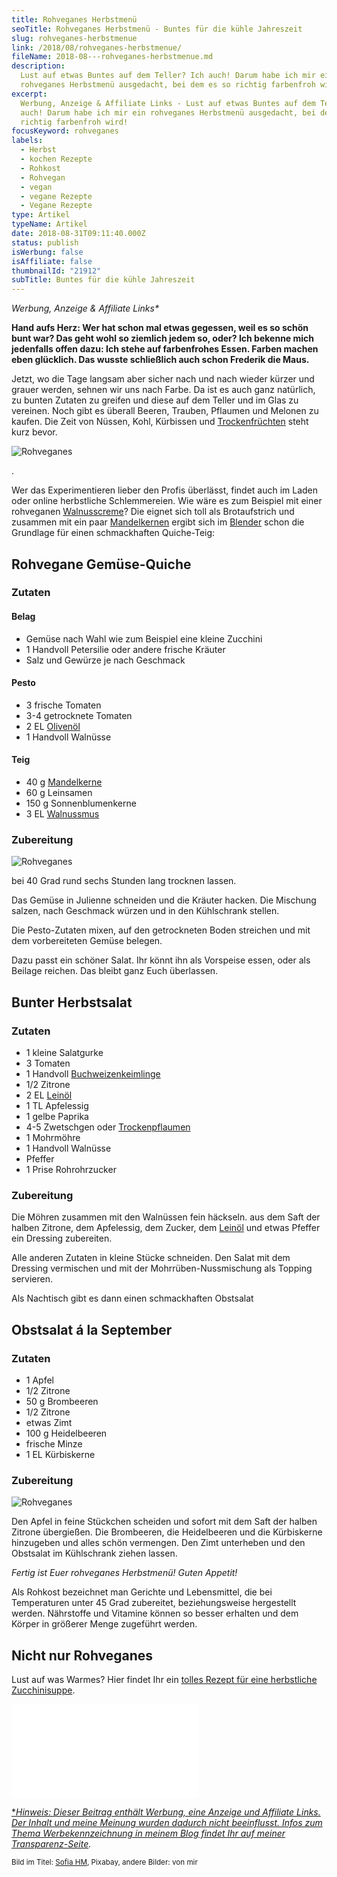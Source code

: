 ```yaml
---
title: Rohveganes Herbstmenü
seoTitle: Rohveganes Herbstmenü - Buntes für die kühle Jahreszeit
slug: rohveganes-herbstmenue
link: /2018/08/rohveganes-herbstmenue/
fileName: 2018-08---rohveganes-herbstmenue.md
description:
  Lust auf etwas Buntes auf dem Teller? Ich auch! Darum habe ich mir ein
  rohveganes Herbstmenü ausgedacht, bei dem es so richtig farbenfroh wird!
excerpt:
  Werbung, Anzeige & Affiliate Links - Lust auf etwas Buntes auf dem Teller? Ich
  auch! Darum habe ich mir ein rohveganes Herbstmenü ausgedacht, bei dem es so
  richtig farbenfroh wird!
focusKeyword: rohveganes
labels:
  - Herbst
  - kochen Rezepte
  - Rohkost
  - Rohvegan
  - vegan
  - vegane Rezepte
  - Vegane Rezepte
type: Artikel
typeName: Artikel
date: 2018-08-31T09:11:40.000Z
status: publish
isWerbung: false
isAffiliate: false
thumbnailId: "21912"
subTitle: Buntes für die kühle Jahreszeit
---
```


<em>Werbung, Anzeige &amp; Affiliate Links\*</em>

<strong>Hand aufs Herz: Wer hat schon mal etwas gegessen, weil es so schön bunt
war? Das geht wohl so ziemlich jedem so, oder? Ich bekenne mich jedenfalls offen
dazu: Ich stehe auf farbenfrohes Essen. Farben machen eben glücklich. Das wusste
schließlich auch schon Frederik die Maus.</strong>

Jetzt, wo die Tage langsam aber sicher nach und nach wieder kürzer und grauer
werden, sehnen wir uns nach Farbe. Da ist es auch ganz natürlich, zu bunten
Zutaten zu greifen und diese auf dem Teller und im Glas zu vereinen. Noch gibt
es überall Beeren, Trauben, Pflaumen und Melonen zu kaufen. Die Zeit von Nüssen,
Kohl, Kürbissen und
<a href="https://www.keimling.de/trockenfruechte-nuesse.html?acc=598b3e71ec378bd83e0a727608b5db01&amp;utm_source=dynamic&amp;utm_medium=affiliate&amp;utm_campaign=affiliate-programm" target="_blank" rel="nofollow noopener">Trockenfrüchten</a>
steht kurz bevor.

![Rohveganes](http://cardamonchai.com/wp-content/uploads/2018/08/27956500381_6a15ebdb9d_z-400x400.jpg)

.

Wer das Experimentieren lieber den Profis überlässt, findet auch im Laden oder
online herbstliche Schlemmereien. Wie wäre es zum Beispiel mit einer rohveganen
<a href="https://www.keimling.de/rohkost-walnussmus.html?acc=598b3e71ec378bd83e0a727608b5db01&amp;utm_source=dynamic&amp;utm_medium=affiliate&amp;utm_campaign=affiliate-programm" target="_blank" rel="nofollow noopener">Walnusscreme</a>?
Die eignet sich toll als Brotaufstrich und zusammen mit ein paar
<a href="https://www.keimling.de/mandelkerne.html?acc=598b3e71ec378bd83e0a727608b5db01&amp;utm_source=dynamic&amp;utm_medium=affiliate&amp;utm_campaign=affiliate-programm" target="_blank" rel="nofollow noopener">Mandelkernen</a>
ergibt sich im
<a title="Vitamix Professional Series 750" href="https://www.keimling.de/vitamix-pro-750.html?acc=598b3e71ec378bd83e0a727608b5db01&amp;bannerid=12&amp;utm_source=dynamic&amp;utm_medium=affiliate&amp;utm_campaign=affiliate-programm" target="_blank" rel="nofollow noopener">Blender</a><script type="text/javascript" src="//www.keimling.de/js/magestore/affiliateplus/banner.php?id=12&account_id=502&store_id=1"></script>
schon die Grundlage für einen schmackhaften Quiche-Teig:

## Rohvegane Gemüse-Quiche

### Zutaten

#### Belag

<ul>
    <li>Gemüse nach Wahl wie zum Beispiel eine kleine Zucchini</li>
    <li>1 Handvoll Petersilie oder andere frische Kräuter</li>
    <li>Salz und Gewürze je nach Geschmack</li>
</ul>

#### Pesto

<ul>
    <li>3 frische Tomaten</li>
    <li>3-4 getrocknete Tomaten</li>
    <li>2 EL <a href="https://www.keimling.de/vita-verde-olivenoel-peleponnes-bio.html?acc=598b3e71ec378bd83e0a727608b5db01&amp;utm_source=dynamic&amp;utm_medium=affiliate&amp;utm_campaign=affiliate-programm" target="_blank" rel="nofollow noopener">Olivenöl</a></li>
    <li>1 Handvoll Walnüsse</li>
</ul>

#### Teig

<ul>
    <li>40 g <a href="https://www.keimling.de/mandelkerne.html?acc=598b3e71ec378bd83e0a727608b5db01&amp;utm_source=dynamic&amp;utm_medium=affiliate&amp;utm_campaign=affiliate-programm" target="_blank" rel="nofollow noopener">Mandelkerne</a></li>
    <li>60 g Leinsamen</li>
    <li>150 g Sonnenblumenkerne</li>
    <li>3 EL <a href="https://www.keimling.de/rohkost-walnussmus.html?acc=598b3e71ec378bd83e0a727608b5db01&amp;utm_source=dynamic&amp;utm_medium=affiliate&amp;utm_campaign=affiliate-programm" target="_blank" rel="nofollow noopener">Walnussmus</a></li>
</ul>

### Zubereitung

![Rohveganes](http://cardamonchai.com/wp-content/uploads/2018/08/14660340635_232b34323b_z-400x400.jpg)

bei 40 Grad rund sechs Stunden lang trocknen lassen.

Das Gemüse in Julienne schneiden und die Kräuter hacken. Die Mischung salzen,
nach Geschmack würzen und in den Kühlschrank stellen.

Die Pesto-Zutaten mixen, auf den getrockneten Boden streichen und mit dem
vorbereiteten Gemüse belegen.

Dazu passt ein schöner Salat. Ihr könnt ihn als Vorspeise essen, oder als
Beilage reichen. Das bleibt ganz Euch überlassen.

## Bunter Herbstsalat

### Zutaten

<ul>
    <li>1 kleine Salatgurke</li>
    <li>3 Tomaten</li>
    <li>1 Handvoll <a href="https://www.keimling.de/rohkost-lebensmittel/rohkost-kueche.html?acc=598b3e71ec378bd83e0a727608b5db01&amp;utm_source=dynamic&amp;utm_medium=affiliate&amp;utm_campaign=affiliate-programm" target="_blank" rel="nofollow noopener">Buchweizenkeimlinge</a></li>
    <li>1/2 Zitrone</li>
    <li>2 EL <a href="https://www.keimling.de/catalogsearch/result/?q=Lein%C3%B6l&amp;acc=598b3e71ec378bd83e0a727608b5db01&amp;utm_source=dynamic&amp;utm_medium=affiliate&amp;utm_campaign=affiliate-programm" target="_blank" rel="nofollow noopener">Leinöl</a></li>
    <li>1 TL Apfelessig</li>
    <li>1 gelbe Paprika</li>
    <li>4-5 Zwetschgen oder <a href="https://www.keimling.de/pflaumen-ohne-stein.html?acc=598b3e71ec378bd83e0a727608b5db01&amp;utm_source=dynamic&amp;utm_medium=affiliate&amp;utm_campaign=affiliate-programm" target="_blank" rel="nofollow noopener">Trockenpflaumen</a></li>
    <li>1 Mohrmöhre</li>
    <li>1 Handvoll Walnüsse</li>
    <li>Pfeffer</li>
    <li>1 Prise Rohrohrzucker</li>
</ul>

### Zubereitung

Die Möhren zusammen mit den Walnüssen fein häckseln. aus dem Saft der halben
Zitrone, dem Apfelessig, dem Zucker, dem
<a href="https://www.keimling.de/catalogsearch/result/?q=Lein%C3%B6l&amp;acc=598b3e71ec378bd83e0a727608b5db01&amp;utm_source=dynamic&amp;utm_medium=affiliate&amp;utm_campaign=affiliate-programm" target="_blank" rel="nofollow noopener">Leinöl</a>
und etwas Pfeffer ein Dressing zubereiten.

Alle anderen Zutaten in kleine Stücke schneiden. Den Salat mit dem Dressing
vermischen und mit der Mohrrüben-Nussmischung als Topping servieren.

Als Nachtisch gibt es dann einen schmackhaften Obstsalat

## Obstsalat á la September

### Zutaten

<ul>
    <li>1 Apfel</li>
    <li>1/2 Zitrone</li>
    <li>50 g Brombeeren</li>
    <li>1/2 Zitrone</li>
    <li>etwas Zimt</li>
    <li>100 g Heidelbeeren</li>
    <li>frische Minze</li>
    <li>1 EL Kürbiskerne</li>
</ul>

### Zubereitung

![Rohveganes](http://cardamonchai.com/wp-content/uploads/2018/08/14417306289_474ba0459b_z-400x400.jpg)

Den Apfel in feine Stückchen scheiden und sofort mit dem Saft der halben Zitrone
übergießen. Die Brombeeren, die Heidelbeeren und die Kürbiskerne hinzugeben und
alles schön vermengen. Den Zimt unterheben und den Obstsalat im Kühlschrank
ziehen lassen.

<em>Fertig ist Euer rohveganes Herbstmenü! Guten Appetit!</em>

Als Rohkost bezeichnet man Gerichte und Lebensmittel, die bei Temperaturen unter
45 Grad zubereitet, beziehungsweise hergestellt werden. Nährstoffe und Vitamine
können so besser erhalten und dem Körper in größerer Menge zugeführt werden.

## Nicht nur Rohveganes

Lust auf was Warmes? Hier findet Ihr ein
<a href="https://cardamonchai.com/2015/09/zucchinisuppe-herbstlich-vegan/">tolles
Rezept für eine herbstliche Zucchinisuppe</a>.

![null](//www.keimling.de/js/magestore/affiliateplus/banner.php?id=167&account_id=502&store_id=1)

<a href="https://www.keimling.de/catalogsearch/result/?q=Vitamix&amp;acc=598b3e71ec378bd83e0a727608b5db01&amp;bannerid=167&amp;utm_source=dynamic&amp;utm_medium=affiliate&amp;utm_campaign=affiliate-programm" target="_blank" rel="nofollow noopener">

\*<em>Hinweis: Dieser Beitrag enthält Werbung, eine Anzeige und Affiliate Links.
Der Inhalt und meine Meinung wurden dadurch nicht beeinflusst. Infos zum Thema
Werbekennzeichnung in meinem Blog findet Ihr auf meiner
<a href="https://cardamonchai.com/werbung/">Transparenz-Seite</a>.</em>

<small>Bild im Titel:
<a href="https://pixabay.com/de/users/SofiaHM-8352739/" target="_blank" rel="noopener">Sofia
HM</a>, Pixabay, andere Bilder: von mir</small>
